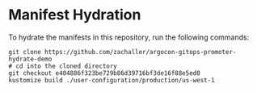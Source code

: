# Manifest Hydration

To hydrate the manifests in this repository, run the following commands:

```shell
git clone https://github.com/zachaller/argocon-gitops-promoter-hydrate-demo
# cd into the cloned directory
git checkout e404886f323be729b86d39716bf3de16f88e5ed0
kustomize build ./user-configuration/production/us-west-1
```
